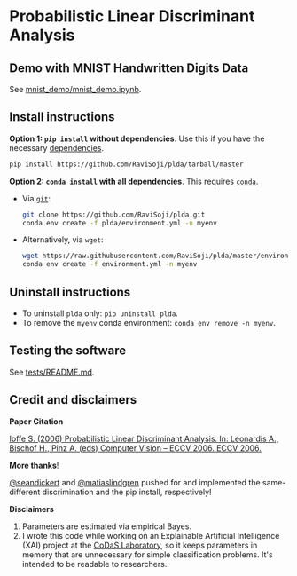 # Probabilistic Linear Discriminant Analysis

## Demo with MNIST Handwritten Digits Data

See [mnist_demo/mnist_demo.ipynb](./mnist_demo/mnist_demo.ipynb).

## Install instructions

__Option 1: `pip install` without dependencies__.
Use this if you have the necessary [dependencies](./environment.yml).

```bash
pip install https://github.com/RaviSoji/plda/tarball/master
```

__Option 2: `conda install` with all dependencies__.
This requires [`conda`](https://github.com/conda/conda).

- Via [`git`](https://git-scm.com/downloads):

    ```bash
    git clone https://github.com/RaviSoji/plda.git
    conda env create -f plda/environment.yml -n myenv
    ```

- Alternatively, via `wget`:

    ```bash
    wget https://raw.githubusercontent.com/RaviSoji/plda/master/environment.yml
    conda env create -f environment.yml -n myenv
    ```

## Uninstall instructions

- To uninstall `plda` only: `pip uninstall plda`.
- To remove the `myenv` conda environment: `conda env remove -n myenv`.

## Testing the software

See [tests/README.md](./tests/README.md).

## Credit and disclaimers

__Paper Citation__

[Ioffe S. (2006) Probabilistic Linear Discriminant Analysis. 
 In: Leonardis A., Bischof H., Pinz A. (eds) Computer Vision – ECCV 2006. 
 ECCV 2006.](ioffe2006plda.pdf)

__More thanks__!

[@seandickert](https://github.com/seandickert) and 
 [@matiaslindgren](https://github.com/matiaslindgren) pushed for and 
 implemented the same-different discrimination and the pip install, 
 respectively!

__Disclaimers__

1. Parameters are estimated via empirical Bayes.
2. I wrote this code while working on an Explainable Artificial Intelligence 
    (XAI) project at the 
    [CoDaS Laboratory](http://shaftolab.com/people.html), 
    so it keeps parameters in memory that are unnecessary for simple 
    classification problems.
   It's intended to be readable to researchers.
